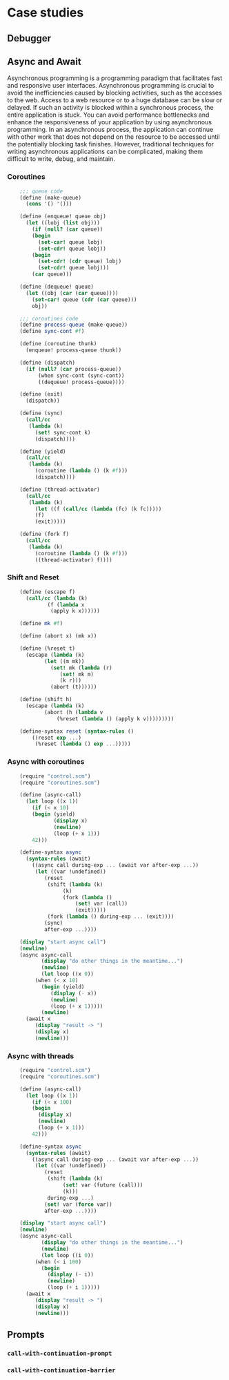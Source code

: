 # Case studies

## Debugger

## Async and Await

Asynchronous programming is a programming paradigm that facilitates fast and responsive user interfaces. Asynchronous programming is crucial to avoid the inefficiencies caused by blocking activities, such as the accesses to the web. Access to a web resource or to a huge database can be slow or delayed. If such an activity is blocked within a synchronous process, the entire application is stuck. You can avoid performance bottlenecks and enhance the responsiveness of your application by using asynchronous programming. In an asynchronous process, the application can continue with other work that does not depend on the resource to be accessed until the potentially blocking task finishes. However, traditional techniques for writing asynchronous applications can be complicated, making them difficult to write, debug, and maintain.

### Coroutines

```scheme
    ;;; queue code
    (define (make-queue)
      (cons '() '()))

    (define (enqueue! queue obj)
      (let ((lobj (list obj)))
        (if (null? (car queue))
	    (begin
	      (set-car! queue lobj)
	      (set-cdr! queue lobj))
	    (begin
	      (set-cdr! (cdr queue) lobj)
	      (set-cdr! queue lobj)))
        (car queue)))

    (define (dequeue! queue)
      (let ((obj (car (car queue))))
        (set-car! queue (cdr (car queue)))
        obj))

    ;;; coroutines code
    (define process-queue (make-queue))
    (define sync-cont #f)

    (define (coroutine thunk)
      (enqueue! process-queue thunk))

    (define (dispatch)
      (if (null? (car process-queue))
          (when sync-cont (sync-cont))
          ((dequeue! process-queue))))

    (define (exit)
      (dispatch))

    (define (sync)
      (call/cc
       (lambda (k)
         (set! sync-cont k)
         (dispatch))))

    (define (yield)
      (call/cc
       (lambda (k)
         (coroutine (lambda () (k #f)))
         (dispatch))))

    (define (thread-activator)
      (call/cc
       (lambda (k)
         (let ((f (call/cc (lambda (fc) (k fc)))))
         (f)
         (exit)))))

    (define (fork f)
      (call/cc
       (lambda (k)
         (coroutine (lambda () (k #f)))
         ((thread-activator) f))))
```

### Shift and Reset

```scheme
	(define (escape f)
      (call/cc (lambda (k)
	         (f (lambda x
		      (apply k x))))))

    (define mk #f)

    (define (abort x) (mk x))

    (define (%reset t)
      (escape (lambda (k)
	        (let ((m mk))
	          (set! mk (lambda (r)
			     (set! mk m)
			     (k r)))
	          (abort (t))))))

    (define (shift h)
      (escape (lambda (k)
	        (abort (h (lambda v
			    (%reset (lambda () (apply k v)))))))))

    (define-syntax reset (syntax-rules ()
        ((reset exp ...)
         (%reset (lambda () exp ...)))))

```

### Async with coroutines

```scheme
	(require "control.scm")
    (require "coroutines.scm")

    (define (async-call)
      (let loop ((x 1))
        (if (< x 10)
	    (begin (yield)
	           (display x)
	           (newline)
	           (loop (+ x 1)))
	    42)))

    (define-syntax async
      (syntax-rules (await)
        ((async call during-exp ... (await var after-exp ...))
         (let ((var !undefined))
	        (reset
	         (shift (lambda (k)
		          (k)
		          (fork (lambda ()
			          (set! var (call))
			          (exit)))))
	         (fork (lambda () during-exp ... (exit))))
	        (sync)
	        after-exp ...))))

    (display "start async call")
    (newline)
    (async async-call
           (display "do other things in the meantime...")
           (newline)
           (let loop ((x 0))
	     (when (< x 10)
	       (begin (yield)
		      (display (- x))
		      (newline)
		      (loop (+ x 1)))))
           (newline)
      (await x
	     (display "result -> ")
	     (display x)
	     (newline)))
```

### Async with threads

```scheme
    (require "control.scm")
    (require "coroutines.scm")

    (define (async-call)
      (let loop ((x 1))
        (if (< x 100)
	    (begin
	      (display x)
	      (newline)
	      (loop (+ x 1)))
	    42)))

    (define-syntax async
      (syntax-rules (await)
        ((async call during-exp ... (await var after-exp ...))
         (let ((var !undefined))
	        (reset
	         (shift (lambda (k)
		          (set! var (future (call)))
		          (k)))
	         during-exp ...)
	        (set! var (force var))
	        after-exp ...))))

    (display "start async call")
    (newline)
    (async async-call
           (display "do other things in the meantime...")
           (newline)
           (let loop ((i 0))
	     (when (< i 100)
	       (begin
	         (display (- i))
	         (newline)
	         (loop (+ i 1)))))
      (await x
	     (display "result -> ")
	     (display x)
	     (newline)))
```

## Prompts

### `call-with-continuation-prompt`

### `call-with-continuation-barrier`

